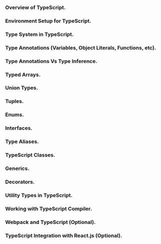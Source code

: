### Overview of TypeScript.

### Environment Setup for TypeScript.

### Type System in TypeScript.

### Type Annotations (Variables, Object Literals, Functions, etc).

### Type Annotations Vs Type Inference.

### Typed Arrays.

### Union Types.

### Tuples.

### Enums.

### Interfaces.

### Type Aliases.

### TypeScript Classes.

### Generics.

### Decorators.

### Utility Types in TypeScript.

### Working with TypeScript Compiler.

### Webpack and TypeScript (Optional).

### TypeScript Integration with React.js (Optional).

